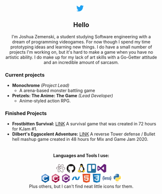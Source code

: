 <p align='center'>
<a href="https://twitter.com/LodSzyfr"><img height="20" src="https://raw.githubusercontent.com/szyfr/szyfr/master/images/twitter-original.svg"></a>&nbsp;&nbsp;
</p>

<h2 align="center">Hello</h2>
<p align='center'>I'm Joshua Zemenski, a student studying Software engineering with a dream of programming videogames. For now though I spend my time prototyping ideas and learning new things. I do have a small number of projects I'm working on, but it's hard to make a game when you have no artistic ability. I do make up for my lack of art skills with a Go-Getter attitude and an incredible amount of sarcasm.</p>

### Current projects
- **Monochrome** *(Project Lead)*
   - A arena-based monster battling game
- **Pretzels: The Anime: The Game** *(Lead Developer)*
   - Anime-styled action RPG.

### Finished Projects
- **Frostbitten Survival:** [LINK](https://szyfr.itch.io/frostbitten-survival) A survival game that was created in 72 hours for KJam #1.
- **Dilbert's Eggscelent Adventure:** [LINK](https://szyfr.itch.io/dilberts-eggscelent-adventure) A reverse Tower defense / Bullet hell mashup game created in 48 hours for Mix and Game Jam 2020.  <br><br>

<h4 align='center'>Languages and Tools I use:</h4>
<p align='center'>
<img height="30" src="https://raw.githubusercontent.com/szyfr/szyfr/master/images/atom-original.svg" alt="Atom">
<img height="30" src="https://raw.githubusercontent.com/szyfr/szyfr/master/images/github-original.svg" alt="Github">
<img height="30" src="https://raw.githubusercontent.com/szyfr/szyfr/master/images/linux-original.svg" alt="Linux">
<img height="30" src="https://raw.githubusercontent.com/szyfr/szyfr/master/images/trello-plain.svg" alt="Trello">
<img height="30" src="https://raw.githubusercontent.com/szyfr/szyfr/master/images/visualstudio-plain.svg" alt="visualstudio">
<br>
<img height="30" src="https://raw.githubusercontent.com/szyfr/szyfr/master/images/c-original.svg" alt="C">
<img height="30" src="https://raw.githubusercontent.com/szyfr/szyfr/master/images/cplusplus-original.svg" alt="C++">
<img height="30" src="https://raw.githubusercontent.com/szyfr/szyfr/master/images/csharp-original.svg" alt="C#">
<img height="30" src="https://raw.githubusercontent.com/szyfr/szyfr/master/images/dot-net-original.svg" alt=".NET">
<img height="30" src="https://raw.githubusercontent.com/szyfr/szyfr/master/images/html5-original.svg" alt="HTML5">
<img height="30" src="https://raw.githubusercontent.com/szyfr/szyfr/master/images/css3-original.svg" alt="CSS">
<img height="30" src="https://raw.githubusercontent.com/szyfr/szyfr/master/images/less-plain-wordmark.svg" alt="Less">
<img height="30" src="https://raw.githubusercontent.com/szyfr/szyfr/master/images/python-original.svg" alt="Python">
<br>Plus others, but I can't find neat little icons for them.
</p>
